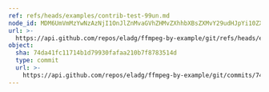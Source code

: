 ```yaml
---
ref: refs/heads/examples/contrib-test-99un.md
node_id: MDM6UmVmMzYwNzAzNjI1OnJlZnMvaGVhZHMvZXhhbXBsZXMvY29udHJpYi10ZXN0LTk5dW4ubWQ=
url: >-
  https://api.github.com/repos/eladg/ffmpeg-by-example/git/refs/heads/examples/contrib-test-99un.md
object:
  sha: 74da41fc11714b1d79930fafaa210b7f8783514d
  type: commit
  url: >-
    https://api.github.com/repos/eladg/ffmpeg-by-example/git/commits/74da41fc11714b1d79930fafaa210b7f8783514d
---
```

